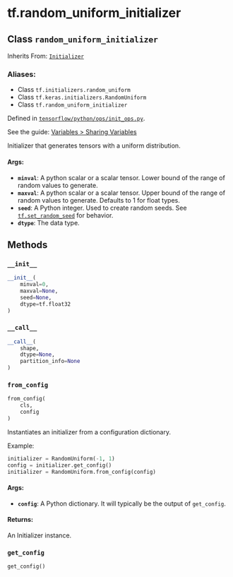 <div itemscope itemtype="http://developers.google.com/ReferenceObject">
<meta itemprop="name" content="tf.random_uniform_initializer" />
<meta itemprop="property" content="__call__"/>
<meta itemprop="property" content="__init__"/>
<meta itemprop="property" content="from_config"/>
<meta itemprop="property" content="get_config"/>
</div>

# tf.random_uniform_initializer

## Class `random_uniform_initializer`

Inherits From: [`Initializer`](../tf/keras/initializers/Initializer.md)

### Aliases:

* Class `tf.initializers.random_uniform`
* Class `tf.keras.initializers.RandomUniform`
* Class `tf.random_uniform_initializer`



Defined in [`tensorflow/python/ops/init_ops.py`](https://www.tensorflow.org/code/tensorflow/python/ops/init_ops.py).

See the guide: [Variables > Sharing Variables](../../../api_guides/python/state_ops.md#Sharing_Variables)

Initializer that generates tensors with a uniform distribution.

#### Args:

* <b>`minval`</b>: A python scalar or a scalar tensor. Lower bound of the range
    of random values to generate.
* <b>`maxval`</b>: A python scalar or a scalar tensor. Upper bound of the range
    of random values to generate.  Defaults to 1 for float types.
* <b>`seed`</b>: A Python integer. Used to create random seeds. See
    [`tf.set_random_seed`](../tf/set_random_seed.md)
    for behavior.
* <b>`dtype`</b>: The data type.

## Methods

<h3 id="__init__"><code>__init__</code></h3>

``` python
__init__(
    minval=0,
    maxval=None,
    seed=None,
    dtype=tf.float32
)
```



<h3 id="__call__"><code>__call__</code></h3>

``` python
__call__(
    shape,
    dtype=None,
    partition_info=None
)
```



<h3 id="from_config"><code>from_config</code></h3>

``` python
from_config(
    cls,
    config
)
```

Instantiates an initializer from a configuration dictionary.

Example:

```python
initializer = RandomUniform(-1, 1)
config = initializer.get_config()
initializer = RandomUniform.from_config(config)
```

#### Args:

* <b>`config`</b>: A Python dictionary.
    It will typically be the output of `get_config`.


#### Returns:

An Initializer instance.

<h3 id="get_config"><code>get_config</code></h3>

``` python
get_config()
```






